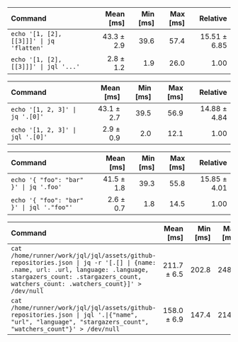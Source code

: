 | Command | Mean [ms] | Min [ms] | Max [ms] | Relative |
|:---|---:|---:|---:|---:|
| `echo '[1, [2], [[3]]]' \| jq 'flatten'` | 43.3 ± 2.9 | 39.6 | 57.4 | 15.51 ± 6.85 |
| `echo '[1, [2], [[3]]]' \| jql '...'` | 2.8 ± 1.2 | 1.9 | 26.0 | 1.00 |

| Command | Mean [ms] | Min [ms] | Max [ms] | Relative |
|:---|---:|---:|---:|---:|
| `echo '[1, 2, 3]' \| jq '.[0]'` | 43.1 ± 2.7 | 39.5 | 56.9 | 14.88 ± 4.84 |
| `echo '[1, 2, 3]' \| jql '.[0]'` | 2.9 ± 0.9 | 2.0 | 12.1 | 1.00 |

| Command | Mean [ms] | Min [ms] | Max [ms] | Relative |
|:---|---:|---:|---:|---:|
| `echo '{ "foo": "bar" }' \| jq '.foo'` | 41.5 ± 1.8 | 39.3 | 55.8 | 15.85 ± 4.01 |
| `echo '{ "foo": "bar" }' \| jql '."foo"'` | 2.6 ± 0.7 | 1.8 | 14.5 | 1.00 |

| Command | Mean [ms] | Min [ms] | Max [ms] | Relative |
|:---|---:|---:|---:|---:|
| `cat /home/runner/work/jql/jql/assets/github-repositories.json \| jq -r '[.[] \| {name: .name, url: .url, language: .language, stargazers_count: .stargazers_count, watchers_count: .watchers_count}]' > /dev/null` | 211.7 ± 6.5 | 202.8 | 248.5 | 1.34 ± 0.07 |
| `cat /home/runner/work/jql/jql/assets/github-repositories.json \| jql '.\|{"name", "url", "language", "stargazers_count", "watchers_count"}' > /dev/null` | 158.0 ± 6.9 | 147.4 | 214.4 | 1.00 |

